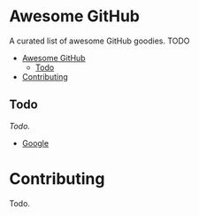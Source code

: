 # Awesome GitHub
A curated list of awesome GitHub goodies. TODO

- [Awesome GitHub](#awesome-github)
	- [Todo](#todo)
- [Contributing](#contributing)

## Todo
*Todo.*

* [Google](http://google.com)

# Contributing
Todo.
